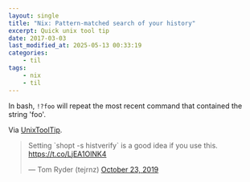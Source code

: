 ```yaml
---
layout: single
title: "Nix: Pattern-matched search of your history"
excerpt: Quick unix tool tip
date: 2017-03-03
last_modified_at: 2025-05-13 00:33:19
categories:
    - til
tags:
    - nix
    - til
---
```


In bash, `!?foo` will repeat the most recent command that contained the string 'foo'.

Via [UnixToolTip](https://twitter.com/UnixToolTip/status/884814594232987648).

<blockquote class="twitter-tweet">
<p lang="en" dir="ltr">
Setting `shopt -s histverify` is a good idea if you use this.
<a href="https://t.co/LjEA1OlNK4">https://t.co/LjEA1OlNK4</a>
</p>
&mdash; Tom Ryder (tejrnz)
<a href="https://twitter.com/tejrnz/status/1187076684316434432">October 23, 2019</a>
</blockquote>
<script async src="https://platform.twitter.com/widgets.js" charset="utf-8"></script>
